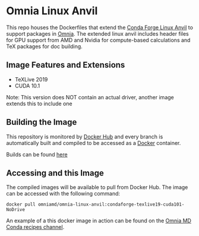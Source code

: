 # Omnia Linux Anvil

This repo houses the Dockerfiles that extend the 
[Conda Forge Linux Anvil](https://github.com/conda-forge/docker-images) to support packages in 
[Omnia](http://www.omnia.md/). The extended linux anvil includes header files for GPU support from AMD and Nvidia for 
compute-based calculations and TeX packages for doc building. 

## Image Features and Extensions

* TeXLive 2019
* CUDA 10.1

Note: This version does NOT contain an actual driver, another image extends this to include one

## Building the Image

This repository is monitored by [Docker Hub](https://hub.docker.com/) and every branch is automatically built 
and compiled to be accessed as a [Docker](https://www.docker.com/) container.

Builds can be found [here](https://hub.docker.com/r/omniamd/omnia-linux-anvil/)

## Accessing and this Image

The compiled images will be available to pull from Docker Hub. The image can be accessed with the following command:

`docker pull omniamd/omnia-linux-anvil:condaforge-texlive19-cuda101-NoDrive`

An example of a this docker image in action can be found on the 
[Omnia MD Conda recipes channel](https://github.com/omnia-md/conda-recipes).
